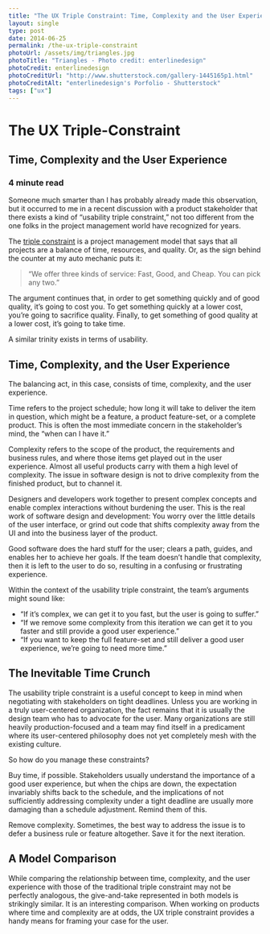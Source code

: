 ```yaml
---
title: "The UX Triple Constraint: Time, Complexity and the User Experience"
layout: single
type: post
date: 2014-06-25
permalink: /the-ux-triple-constraint
photoUrl: /assets/img/triangles.jpg
photoTitle: "Triangles - Photo credit: enterlinedesign"
photoCredit: enterlinedesign
photoCreditUrl: "http://www.shutterstock.com/gallery-1445165p1.html"
photoCreditAlt: "enterlinedesign's Porfolio - Shutterstock"
tags: ["ux"]
---
```


# The UX Triple-Constraint

## Time, Complexity and the User Experience

### 4 minute read

Someone much smarter than I has probably already made this observation, but it occurred to me in a recent discussion with a product stakeholder that there exists a kind of “usability triple constraint,” not too different from the one folks in the project management world have recognized for years.

The [triple constraint][1] is a project management model that says that all projects are a balance of time, resources, and quality. Or, as the sign behind the counter at my auto mechanic puts it:

> “We offer three kinds of service: Fast, Good, and Cheap. You can pick any two.”

The argument continues that, in order to get something quickly and of good quality, it’s going to cost you. To get something quickly at a lower cost, you’re going to sacrifice quality. Finally, to get something of good quality at a lower cost, it’s going to take time.

A similar trinity exists in terms of usability.

## Time, Complexity, and the User Experience
The balancing act, in this case, consists of time, complexity, and the user experience.

Time refers to the project schedule; how long it will take to deliver the item in question, which might be a feature, a product feature-set, or a complete product. This is often the most immediate concern in the stakeholder’s mind, the “when can I have it.”

Complexity refers to the scope of the product, the requirements and business rules, and where those items get played out in the user experience. Almost all useful products carry with them a high level of complexity. The issue in software design is not to drive complexity from the finished product, but to channel it.

Designers and developers work together to present complex concepts and enable complex interactions without burdening the user. This is the real work of software design and development: You worry over the little details of the user interface, or grind out code that shifts complexity away from the UI and into the business layer of the product.

Good software does the hard stuff for the user; clears a path, guides, and enables her to achieve her goals. If the team doesn’t handle that complexity, then it is left to the user to do so, resulting in a confusing or frustrating experience.

Within the context of the usability triple constraint, the team’s arguments might sound like:

- “If it’s complex, we can get it to you fast, but the user is going to suffer.”
- “If we remove some complexity from this iteration we can get it to you faster and still provide a good user experience.”
- “If you want to keep the full feature-set and still deliver a good user experience, we’re going to need more time.”

## The Inevitable Time Crunch
The usability triple constraint is a useful concept to keep in mind when negotiating with stakeholders on tight deadlines. Unless you are working in a truly user-centered organization, the fact remains that it is usually the design team who has to advocate for the user. Many organizations are still heavily production-focused and a team may find itself in a predicament where its user-centered philosophy does not yet completely mesh with the existing culture.

So how do you manage these constraints?

Buy time, if possible. Stakeholders usually understand the importance of a good user experience, but when the chips are down, the expectation invariably shifts back to the schedule, and the implications of not sufficiently addressing complexity under a tight deadline are usually more damaging than a schedule adjustment. Remind them of this.

Remove complexity. Sometimes, the best way to address the issue is to defer a business rule or feature altogether. Save it for the next iteration.

## A Model Comparison
While comparing the relationship between time, complexity, and the user experience with those of the traditional triple constraint may not be perfectly analogous, the give-and-take represented in both models is strikingly similar. It is an interesting comparison. When working on products where time and complexity are at odds, the UX triple constraint provides a handy means for framing your case for the user.

[1]:	http://en.wikipedia.org/wiki/Project_management_triangle "The Project Management Triangle - Wikipedia"